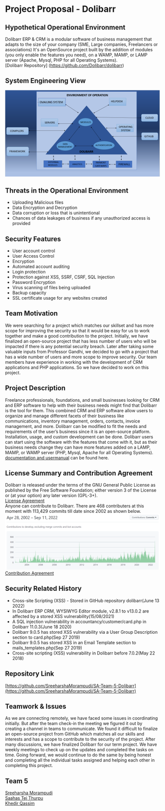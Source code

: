 # Project Proposal - Dolibarr
## Hypothetical Operational Environment
Dolibarr ERP & CRM is a modular software of business management that adapts to the size of your company (SME, Large companies, Freelancers or associations)
It's an OpenSource project built by the addition of modules (you only enable the features you need), on a WAMP, MAMP, or LAMP server (Apache, Mysql, PHP for all Operating Systems).  
[Dolibarr Repository] (https://github.com/Dolibarr/dolibarr)
## System Engineering View
![](https://github.com/SreeharshaMorampudi/SA-Team-5-Dolibarr/blob/main/Project%20Proposal/SA%20PP1.PNG)  

## Threats in the Operational Environment
* Uploading Malicious files
* Data Encryption and Decryption
* Data corruption or loss that is unintentional
* Chances of data leakages of business if any unauthorized access is provided
## Security Features
* User account control
* User Access Control
* Encryption
* Automated account auditing
* Login protection
* Protection against XSS, SSRF, CSRF, SQL Injection
* Password Encryption
* Virus scanning of files being uploaded
* Backup capacity
* SSL certificate usage for any websites created
## Team Motivation
We were searching for a project which matches our skillset and has more scope for improving the security so that it would be easy for us to work together and make a good contribution to the project.
Initially, we have finalized an open-source project that has less number of users who will be impacted if there is any potential security breach.
Later after taking some valuable inputs from Professor Gandhi, we decided to go with a project that has a wide number of users and more scope to improve security.
Our team members have experience in working with the development of CRM applications and PHP applications. 
So we have decided to work on this project.

## Project Description
Freelance professionals, foundations, and small businesses looking for CRM and ERP software to help with their business needs might find that Dolibarr is the tool for them. This combined CRM and ERP software allow users to organize and manage different facets of their business like communications, inventory management, orders, contacts, invoice management, and more. Dolibarr can be modified to fit the needs and requirements of the user’s business since it is an open-source platform. Installation, usage, and custom development can be done. Dolibarr users can start using the software with the features that come with it, but as their business needs change they can have more features added on a LAMP, MAMP, or WAMP server (PHP, Mysql, Apache for all Operating Systems). 
[documentation and usermanual](https://wiki.dolibarr.org/index.php?title=Home) can be found here.

## License Summary and Contribution Agreement
Dolibarr is released under the terms of the GNU General Public License as published by the Free Software Foundation; either version 3 of the License or (at your option) any later version (GPL-3+).  
[License Agreement](https://github.com/Dolibarr/dolibarr/blob/develop/COPYING)  
Anyone can contribute to Dolibarr. There are 468 contributers at this moment with 113,429 commits till date since 2002 as shown below.  
![](https://github.com/SreeharshaMorampudi/SA-Team-5-Dolibarr/blob/main/Project%20Proposal/Contributions.PNG)
[Contribution Agreement](https://github.com/Dolibarr/dolibarr/blob/develop/.github/CONTRIBUTING.md)
## Security Related History
* Cross-site Scripting (XSS) - Stored in GitHub repository dolibarr(June 13 2022)
* In Dolibarr ERP CRM, WYSIWYG Editor module, v2.8.1 to v13.0.2 are affected by a stored XSS vulnerability(15/08/2021) 
* A SQL injection vulnerability in accountancy/customer/card.php in Dolibarr 11.0.3(June 18 2020) 
* Dolibarr 9.0.5 has stored XSS vulnerability via a User Group Description section to card.php(Sep 27 2019)
* Dolibarr 9.0.5 has stored XSS in an Email Template section to mails_templates.php(Sep 27 2019)
* Cross-site scripting (XSS) vulnerability in Dolibarr before 7.0.2(May 22 2018)
## Repository Link
[https://github.com/SreeharshaMorampudi/SA-Team-5-Dolibarr](https://github.com/SreeharshaMorampudi/SA-Team-5-Dolibarr)
## Teamwork & Issues
As we are connecting remotely, we have faced some issues in coordinating initially. But after the team check-in the meeting we figured it out by creating a channel in teams to communicate.
We found it difficult to finalize an open-source project from GitHub which matches all our skills and interests and has a scope to contribute to the security of the project. 
After many discussions, we have finalized Dolibarr for our term project. We have weekly meetings to check up on the updates and completed the tasks on time. 
Going forward, we would continue to do the same by being honest and completing all the individual tasks assigned and helping each other in completing this project. 
## Team 5
[Sreeharsha Morampudi](https://github.com/eeiler)  
[Saahas Tej Thurpu](https://github.com/jferrin1996)  
[Khedir Qassim](https://github.com/abladow)
